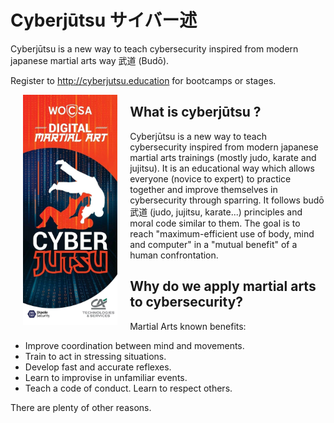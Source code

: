 # Cyberjūtsu サイバー述
Cyberjūtsu is a new way to teach cybersecurity inspired from modern japanese martial arts way 武道 (Budō).

Register to http://cyberjutsu.education for bootcamps or stages.

<img align="left" width="30%" height="30%" src="./img/cyberjutsu_banner.jpeg"  style="vertical-align:middle;margin:0px 20px">

## What is cyberjūtsu ?

Cyberjūtsu is a new way to teach cybersecurity inspired from modern japanese martial arts trainings (mostly judo, karate and jujitsu). It is an educational way which allows everyone (novice to expert) to practice together and improve themselves in cybersecurity through sparring. It follows budō 武道 (judo, jujitsu, karate...) principles and moral code similar to them. The goal is to reach "maximum-efficient use of body, mind and computer" in a "mutual benefit" of a human confrontation.

## Why do we apply martial arts to cybersecurity?

Martial Arts known benefits:
* Improve coordination between mind and movements. 
* Train to act in stressing situations. 
* Develop fast and accurate reflexes. 
* Learn to improvise in unfamiliar events. 
* Teach a code of conduct. Learn to respect others. 
  
There are plenty of other reasons.



